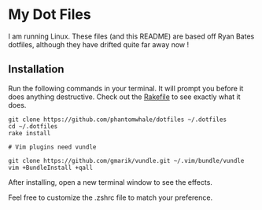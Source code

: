 # My Dot Files

I am running Linux. These files (and this README) are based off Ryan Bates dotfiles, although they have drifted quite far away now !

## Installation

Run the following commands in your terminal. It will prompt you before it does anything destructive. Check out the [Rakefile](https://github.com/ryanb/dotfiles/blob/custom-bash-zsh/Rakefile) to see exactly what it does.

```terminal
git clone https://github.com/phantomwhale/dotfiles ~/.dotfiles
cd ~/.dotfiles
rake install

# Vim plugins need vundle

git clone https://github.com/gmarik/vundle.git ~/.vim/bundle/vundle
vim +BundleInstall +qall
```

After installing, open a new terminal window to see the effects.

Feel free to customize the .zshrc file to match your preference.

